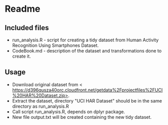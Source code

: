 Readme
======

Included files
--------------

* run_analysis.R - script for creating a tidy dataset from Human Activity Recognition Using Smartphones Dataset.
* CodeBook.md - description of the dataset and transformations done to create it.

Usage
-----

* Download original dataset from <
https://d396qusza40orc.cloudfront.net/getdata%2Fprojectfiles%2FUCI%20HAR%20Dataset.zip>.
* Extract the dataset, directory "UCI HAR Dataset" should be in the same directory as run_analysis.R
* Call script run_analysis.R, depends on dplyr package.
* New file output.txt will be created containing the new tidy dataset.